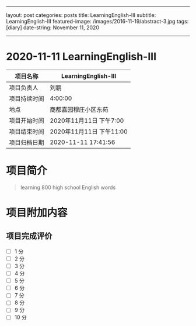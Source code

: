 - - - -
layout: post
categories: posts
title: LearningEnglish-III
subtitle: LearningEnglish-III
featured-image: /images/2016-11-19/abstract-3.jpg
tags: [diary]
date-string: November 11, 2020
- - - -

#  2020-11-11 LearningEnglish-III


| 项目名称     |    LearningEnglish-III      |
| ------------ | ----------------------- |
| 项目负责人   | 刘鹏                    |
| 项目持续时间 | 4:00:00                 |
| 地点         | 商都嘉园穆庄小区东苑    |
| 项目开始时间 | 2020年11月11日 下午7:00 |
| 项目结束时间 | 2020年11月11日 下午11:00 |
| 项目归档日期 | 2020-11-11 17:41:56  |

# 项目简介
> learning 800 high school English words  


# 项目附加内容





## 项目完成评价

- [ ]  1 分
- [ ]  2 分
- [ ]  3 分
- [ ]  4 分
- [ ]  5 分
- [ ]  6 分
- [ ]  7 分
- [ ]  8 分
- [ ]  9 分
- [ ]  10 分